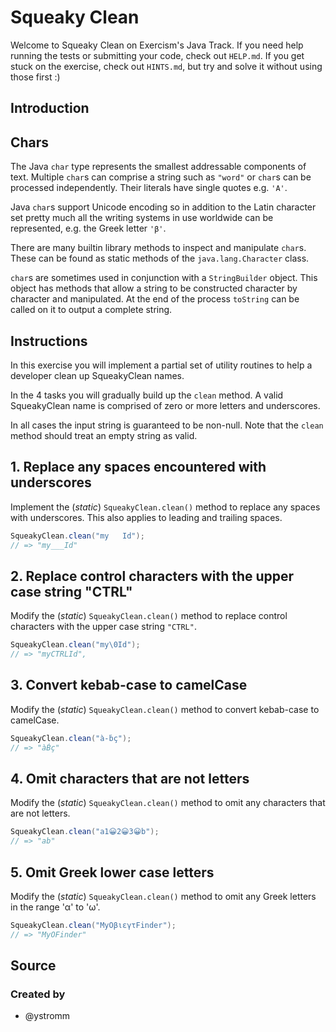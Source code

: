 # Squeaky Clean

Welcome to Squeaky Clean on Exercism's Java Track.
If you need help running the tests or submitting your code, check out `HELP.md`.
If you get stuck on the exercise, check out `HINTS.md`, but try and solve it without using those first :)

## Introduction

## Chars

The Java `char` type represents the smallest addressable components of text.
Multiple `char`s can comprise a string such as `"word"` or `char`s can be processed independently.
Their literals have single quotes e.g. `'A'`.

Java `char`s support Unicode encoding so in addition to the Latin character set pretty much all the writing systems in use worldwide can be represented, e.g. the Greek letter `'β'`.

There are many builtin library methods to inspect and manipulate `char`s.
These can be found as static methods of the `java.lang.Character` class.

`char`s are sometimes used in conjunction with a `StringBuilder` object.
This object has methods that allow a string to be constructed character by character and manipulated.
At the end of the process `toString` can be called on it to output a complete string.

## Instructions

In this exercise you will implement a partial set of utility routines to help a developer
clean up SqueakyClean names.

In the 4 tasks you will gradually build up the `clean` method.
A valid SqueakyClean name is comprised of zero or more letters and underscores.

In all cases the input string is guaranteed to be non-null. Note that the `clean` method should treat an empty string as valid.

## 1. Replace any spaces encountered with underscores

Implement the (_static_) `SqueakyClean.clean()` method to replace any spaces with underscores. This also applies to leading and trailing spaces.

```java
SqueakyClean.clean("my   Id");
// => "my___Id"
```

## 2. Replace control characters with the upper case string "CTRL"

Modify the (_static_) `SqueakyClean.clean()` method to replace control characters with the upper case string `"CTRL"`.

```java
SqueakyClean.clean("my\0Id");
// => "myCTRLId",
```

## 3. Convert kebab-case to camelCase

Modify the (_static_) `SqueakyClean.clean()` method to convert kebab-case to camelCase.

```java
SqueakyClean.clean("à-ḃç");
// => "àḂç"
```

## 4. Omit characters that are not letters

Modify the (_static_) `SqueakyClean.clean()` method to omit any characters that are not letters.

```java
SqueakyClean.clean("a1😀2😀3😀b");
// => "ab"
```

## 5. Omit Greek lower case letters

Modify the (_static_) `SqueakyClean.clean()` method to omit any Greek letters in the range 'α' to 'ω'.

```java
SqueakyClean.clean("MyΟβιεγτFinder");
// => "MyΟFinder"
```

## Source

### Created by

- @ystromm
